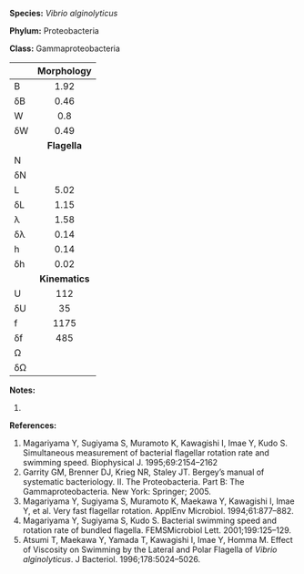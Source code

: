 **Species:** *Vibrio alginolyticus*

**Phylum:** Proteobacteria

**Class:** Gammaproteobacteria

|    | **Morphology** |
|:-- | :------------: |
| B  | 1.92 |
| δB | 0.46 |
| W  | 0.8 |
| δW | 0.49 |
|    | **Flagella** |
| N  |  |
| δN |  |
| L  | 5.02 |
| δL | 1.15 |
| λ  | 1.58 |
| δλ | 0.14 |
| h  | 0.14 |
| δh | 0.02 |
|    | **Kinematics** |
| U  | 112 |
| δU | 35 |
| f  | 1175 |
| δf | 485 |
| Ω  |  |
| δΩ |  |

**Notes:**

1.

**References:**

1. Magariyama Y, Sugiyama S, Muramoto K, Kawagishi I, Imae Y, Kudo S. Simultaneous measurement of bacterial flagellar rotation rate and swimming speed.  Biophysical J. 1995;69:2154–2162
1. Garrity GM, Brenner DJ, Krieg NR, Staley JT.  Bergey’s manual of systematic bacteriology. II. The Proteobacteria. Part B: The Gammaproteobacteria.  New York:  Springer; 2005.
1. Magariyama Y, Sugiyama S, Muramoto K, Maekawa Y, Kawagishi I, Imae Y, et al. Very fast flagellar rotation. ApplEnv Microbiol. 1994;61:877–882.
1. Magariyama Y, Sugiyama S, Kudo S.  Bacterial swimming speed and rotation rate of bundled flagella.  FEMSMicrobiol Lett. 2001;199:125–129.
1. Atsumi T, Maekawa Y, Yamada T, Kawagishi I, Imae Y, Homma M.  Effect of Viscosity on Swimming by the Lateral and Polar Flagella of *Vibrio alginolyticus*.  J Bacteriol. 1996;178:5024–5026.
